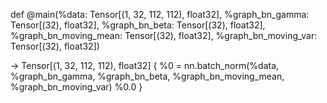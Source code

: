 def @main(%data: Tensor[(1, 32, 112, 112), float32], %graph_bn_gamma: Tensor[(32), float32], %graph_bn_beta: Tensor[(32), float32], %graph_bn_moving_mean: Tensor[(32), float32], %graph_bn_moving_var: Tensor[(32), float32]) 

-> Tensor[(1, 32, 112, 112), float32] 
{
  %0 = nn.batch_norm(%data, %graph_bn_gamma, %graph_bn_beta, %graph_bn_moving_mean, %graph_bn_moving_var) 
  %0.0
}